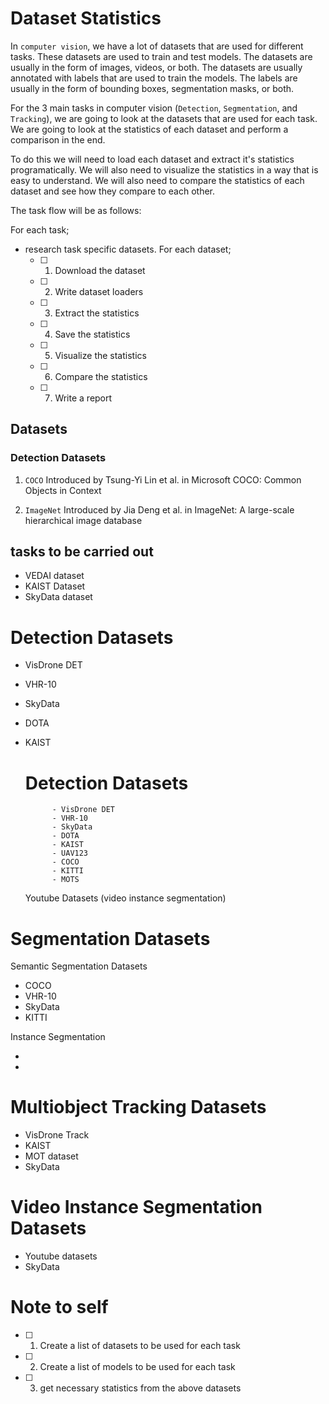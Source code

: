 # Dataset Statistics

In `computer vision`, we have a lot of datasets that are used for different tasks. These datasets are used to train and test models. The datasets are usually in the form of images, videos, or both. The datasets are usually annotated with labels that are used to train the models. The labels are usually in the form of bounding boxes, segmentation masks, or both.

For the 3 main tasks in computer vision (`Detection`, `Segmentation`, and `Tracking`), we are going to look at the datasets that are used for each task. We are going to look at the statistics of each dataset and perform a comparison in the end.

To do this we will need to load each dataset and extract it's statistics programatically. We will also need to visualize the statistics in a way that is easy to understand. We will also need to compare the statistics of each dataset and see how they compare to each other.


The task flow will be as follows:

For each task;
* research task specific datasets. 
For each dataset;
    - [ ] 1. Download the dataset
    - [ ] 2. Write dataset loaders
    - [ ] 3. Extract the statistics
    - [ ] 4. Save the statistics
    - [ ] 5. Visualize the statistics
    - [ ] 6. Compare the statistics
    - [ ] 7. Write a report



## Datasets

### Detection Datasets

1. `COCO`
    Introduced by Tsung-Yi Lin et al. in Microsoft COCO: Common Objects in Context


2. `ImageNet`
    Introduced by Jia Deng et al. in ImageNet: A large-scale hierarchical image database









## tasks to be carried out

- VEDAI dataset
- KAIST Dataset
- SkyData dataset



# Detection Datasets
- VisDrone DET
- VHR-10
- SkyData
- DOTA
- KAIST

    # Detection Datasets
            - VisDrone DET
            - VHR-10
            - SkyData
            - DOTA
            - KAIST
            - UAV123 
            - COCO
            - KITTI
            - MOTS 

    Youtube Datasets (video instance segmentation)

# Segmentation Datasets

Semantic Segmentation Datasets
- COCO 
- VHR-10
- SkyData
- KITTI

Instance Segmentation

- 
- 
 
# Multiobject Tracking Datasets

- VisDrone Track
- KAIST
- MOT dataset 
- SkyData

# Video Instance Segmentation Datasets
- Youtube datasets
- SkyData


# Note to self 

- [ ] 1. Create a list of datasets to be used for each task
- [ ] 2. Create a list of models to be used for each task
- [ ] 3. get necessary statistics from the above datasets
